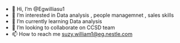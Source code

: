 - 👋 Hi, I’m @Egwilliasu1
- 👀 I’m interested in Data analysis , people managemnet , sales skills
- 🌱 I’m currently learning Data analysis 
- 💞️ I’m looking to collaborate on CCSD team
- 📫 How to reach me suzy.william1@eg.nestle.com

<!---
Egwilliasu1/Egwilliasu1 is a ✨ special ✨ repository because its `README.md` (this file) appears on your GitHub profile.
You can click the Preview link to take a look at your changes.
--->
